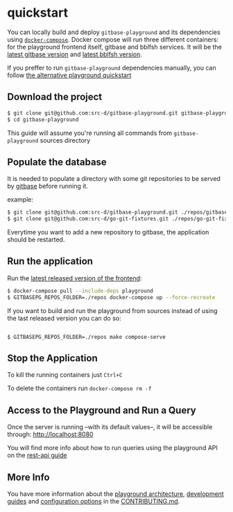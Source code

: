 # quickstart

You can locally build and deploy `gitbase-playground` and its dependencies using [`docker-compose`](https://docs.docker.com/compose/install/). Docker compose will run three different containers: for the playground frontend itself, gitbase and bblfsh services. It will be the [latest gitbase version](https://hub.docker.com/r/srcd/gitbase/tags/) and [latest bblfsh version](https://hub.docker.com/r/bblfsh/bblfshd/tags/).

If you preffer to run `gitbase-playground` dependencies manually, you can follow [the alternative playground quickstart](quickstart-manually.md)

## Download the project

```bash
$ git clone git@github.com:src-d/gitbase-playground.git gitbase-playground
$ cd gitbase-playground
```

This guide will assume you're running all commands from `gitbase-playground` sources directory

## Populate the database

It is needed to populate a directory with some git repositories to be served by [gitbase](https://github.com/src-d/gitbase) before running it.

example:

```bash
$ git clone git@github.com:src-d/gitbase-playground.git ./repos/gitbase-playground
$ git clone git@github.com:src-d/go-git-fixtures.git ./repos/go-git-fixtures
```

Everytime you want to add a new repository to gitbase, the application should be restarted.

## Run the application

Run the [latest released version of the frontend](https://hub.docker.com/r/srcd/gitbase-playground/tags/):

```bash
$ docker-compose pull --include-deps playground
$ GITBASEPG_REPOS_FOLDER=./repos docker-compose up --force-recreate
```

If you want to build and run the playground from sources instead of using the last released version you can do so:

```text

$ GITBASEPG_REPOS_FOLDER=./repos make compose-serve
```

## Stop the Application

To kill the running containers just `Ctrl+C`

To delete the containers run `docker-compose rm -f`

## Access to the Playground and Run a Query

Once the server is running –with its default values–, it will be accessible through: [http://localhost:8080](http://localhost:8080)

You will find more info about how to run queries using the playground API on the [rest-api guide](rest-api.md)

## More Info

You have more information about the [playground architecture](contributing.md#architecture), [development guides](contributing.md#development) and [configuration options](contributing.md#configuration) in the [CONTRIBUTING.md](contributing.md).

